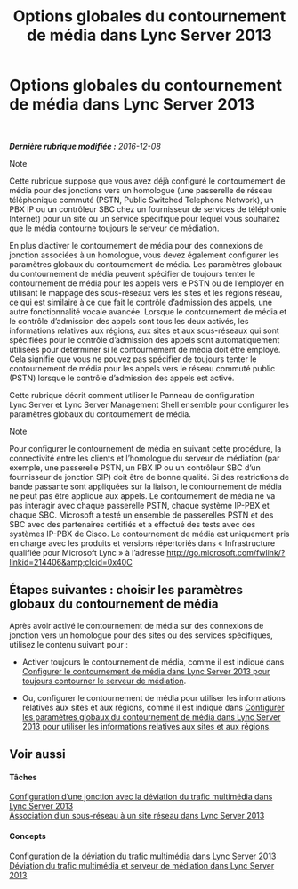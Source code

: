 ﻿---
title: Options globales du contournement de média dans Lync Server 2013
TOCTitle: Options globales du contournement de média dans Lync Server 2013
ms:assetid: 1bd35f90-8587-48a1-b0c2-095a4053fc77
ms:mtpsurl: https://technet.microsoft.com/fr-fr/library/Gg398255(v=OCS.15)
ms:contentKeyID: 49296415
ms.date: 12/10/2016
mtps_version: v=OCS.15
ms.translationtype: HT
---

# Options globales du contournement de média dans Lync Server 2013

 

_**Dernière rubrique modifiée :** 2016-12-08_

> [!note]  
> Cette rubrique suppose que vous avez déjà configuré le contournement de média pour des jonctions vers un homologue (une passerelle de réseau téléphonique commuté (PSTN, Public Switched Telephone Network), un PBX IP ou un contrôleur SBC chez un fournisseur de services de téléphonie Internet) pour un site ou un service spécifique pour lequel vous souhaitez que le média contourne toujours le serveur de médiation.

En plus d’activer le contournement de média pour des connexions de jonction associées à un homologue, vous devez également configurer les paramètres globaux du contournement de média. Les paramètres globaux du contournement de média peuvent spécifier de toujours tenter le contournement de média pour les appels vers le PSTN ou de l’employer en utilisant le mappage des sous-réseaux vers les sites et les régions réseau, ce qui est similaire à ce que fait le contrôle d’admission des appels, une autre fonctionnalité vocale avancée. Lorsque le contournement de média et le contrôle d’admission des appels sont tous les deux activés, les informations relatives aux régions, aux sites et aux sous-réseaux qui sont spécifiées pour le contrôle d’admission des appels sont automatiquement utilisées pour déterminer si le contournement de média doit être employé. Cela signifie que vous ne pouvez pas spécifier de toujours tenter le contournement de média pour les appels vers le réseau commuté public (PSTN) lorsque le contrôle d’admission des appels est activé.

Cette rubrique décrit comment utiliser le Panneau de configuration Lync Server et Lync Server Management Shell ensemble pour configurer les paramètres globaux du contournement de média.

> [!note]  
> Pour configurer le contournement de média en suivant cette procédure, la connectivité entre les clients et l’homologue du serveur de médiation (par exemple, une passerelle PSTN, un PBX IP ou un contrôleur SBC d’un fournisseur de jonction SIP) doit être de bonne qualité. Si des restrictions de bande passante sont appliquées sur la liaison, le contournement de média ne peut pas être appliqué aux appels. Le contournement de média ne va pas interagir avec chaque passerelle PSTN, chaque système IP-PBX et chaque SBC. Microsoft a testé un ensemble de passerelles PSTN et des SBC avec des partenaires certifiés et a effectué des tests avec des systèmes IP-PBX de Cisco. Le contournement de média est uniquement pris en charge avec les produits et versions répertoriés dans « Infrastructure qualifiée pour Microsoft Lync » à l’adresse <a href="http://go.microsoft.com/fwlink/?linkid=214406%26clcid=0x40c">http://go.microsoft.com/fwlink/?linkid=214406&amp;clcid=0x40C</a>

## Étapes suivantes : choisir les paramètres globaux du contournement de média

Après avoir activé le contournement de média sur des connexions de jonction vers un homologue pour des sites ou des services spécifiques, utilisez le contenu suivant pour :

  - Activer toujours le contournement de média, comme il est indiqué dans [Configurer le contournement de média dans Lync Server 2013 pour toujours contourner le serveur de médiation](lync-server-2013-configure-media-bypass-to-always-bypass-the-mediation-server.md).

  - Ou, configurer le contournement de média pour utiliser les informations relatives aux sites et aux régions, comme il est indiqué dans [Configurer les paramètres globaux du contournement de média dans Lync Server 2013 pour utiliser les informations relatives aux sites et aux régions](lync-server-2013-configure-media-bypass-global-settings-to-use-site-and-region-information.md).

## Voir aussi

#### Tâches

[Configuration d’une jonction avec la déviation du trafic multimédia dans Lync Server 2013](lync-server-2013-configure-a-trunk-with-media-bypass.md)  
[Association d’un sous-réseau à un site réseau dans Lync Server 2013](lync-server-2013-associate-a-subnet-with-a-network-site.md)  

#### Concepts

[Configuration de la déviation du trafic multimédia dans Lync Server 2013](lync-server-2013-configure-media-bypass.md)  
[Déviation du trafic multimédia et serveur de médiation dans Lync Server 2013](lync-server-2013-media-bypass-and-mediation-server.md)

